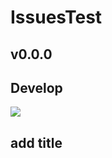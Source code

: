 # IssuesTest

## v0.0.0

## Develop

![](https://img.shields.io/badge/Version-1.0.0-990000.svg)


## add title
